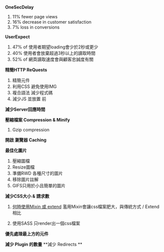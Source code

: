 **OneSecDelay**
1. 11% fewer page views
2. 16% decrease in customer satisfaction
3. 7% loss in conversions 

**UserExpect**
1. 47% of 使用者期望loading會少於2秒或更少
2. 40% 使用者會放棄超過3秒以上的讀取時間
3. 52% of 網頁讀取速度會與顧客忠誠度有關

**精簡HTTP ReQuests**
1. 精簡元件
2. 利用CSS 避免使用IMG 
3. 複合語法 減少程式碼
4. 減少JS 並放置 </body>前

**減少Server回應時間**

**壓縮檔案 Compression & Minify**
1. Gzip compression

**開啟 瀏覽器 Caching**

**最佳化圖片**
1. 壓縮圖檔
2. Resize圖檔
3. 準備RWD 各種尺寸的圖片
4. 移除圖片註解
5. GIFS只用於小且簡單的圖片

**減少CSS大小 & 請求數**
1. [何時使用Mixin 或 extend](https://www.youtube.com/watch?v=cRX1wUcMsXc)
濫用Mixin會讓css檔案肥大，與傳統方式 / Extend 相比

2. 使用SASS 只render出一個css檔案

**優先處理最上方的元件**

**減少 Plugin 的數量**
**減少 Redirects **